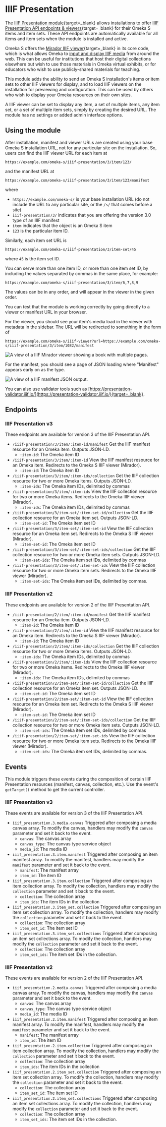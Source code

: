 # IIIF Presentation

The [IIIF Presentation module](https://omeka.org/s/modules/IiifPresentation/){target=_blank} allows installations to offer [IIIF Presentation API endpoints & viewers](https://iiif.io/api/presentation/3.0/){target=_blank} for their Omeka S items and item sets. These API endpoints are automatically available for all items and item sets when the module is installed and active. 

Omeka S offers the [Mirador IIIF viewer](https://projectmirador.org/){target=_blank} in its core code, which is what allows Omeka to [input and display IIIF media](../content/media.md#add-media-to-an-item) from around the web. This can be useful for institutions that host their digital collections elsewhere but wish to use those materials in Omeka virtual exhibits, or for educators who wish to use publicly-shared materials for teaching. 

This module adds the ability to send an Omeka S installation's items or item sets to other IIIF viewers for display, and to load IIIF viewers on the installation for previewing and configuration. This can be used by others who wish to display your Omeka resources on their own sites. 

A IIIF viewer can be set to display any item, a set of multiple items, any item set, or a set of multiple item sets, simply by creating the desired URL. The module has no settings or added admin interface options. 

## Using the module

After installation, manifest and viewer URLs are created using your base Omeka S installation URL, not for any particular site on the installation. So, users can find the IIIF viewer URL for each item at 

`
https://example.com/omeka-s/iiif-presentation/3/item/123/
`

and the manifest URL at 

`
https://example.com/omeka-s/iiif-presentation/3/item/123/manifest
`

where 

- `https://example.com/omeka-s/` is your base installation URL (do not include the URL to any particular site, or the `/s/` that comes before a site)
- `iiif-presentation/3/` indicates that you are offering the version 3.0 type of an IIIF manifest
- `item` indicates that the object is an Omeka S item
- `123` is the particular item ID.

Similarly, each item set URL is

`
https://example.com/omeka-s/iiif-presentation/3/item-set/45
`

where `45` is the item set ID.

You can serve more than one item ID, or more than one item set ID, by including the values separated by commas in the same place, for example:

`
https://example.com/omeka-s/iiif-presentation/3/item/6,7,8,9
`

The values can be in any order, and will appear in the viewer in the given order.


You can test that the module is working correctly by going directly to a viewer or manifest URL in your browser. 

For the viewer, you should see your item's media load in the viewer with metadata in the sidebar. The URL will be redirected to something in the form of 

`
https://example.com/omeka-s/iiif-viewer?url=https://example.com/omeka-s/iiif-presentation/3/item/1082/manifest
`

![A view of a IIIF Mirador viewer showing a book with multiple pages.](modulesfiles/iiifpresentation_viewer.png)

For the manifest, you should see a page of JSON loading where "Manifest" appears early on as the type. 

![A view of a IIIF manifest JSON output.](modulesfiles/iiifpresentation_json.png)

You can also use validator tools such as [https://presentation-validator.iiif.io/](https://presentation-validator.iiif.io/){target=_blank}.

## Endpoints

### IIIF Presentation v3

These endpoints are available for version 3 of the IIIF Presentation API.

- `/iiif-presentation/3/item/:item-id/manifest`
    Get the IIIF manifest resource for an Omeka item. Outputs JSON-LD.
    - `:item-id`: The Omeka item ID
- `/iiif-presentation/3/item/:item-id`
    View the IIIF manifest resource for an Omeka item. Redirects to the Omeka S IIIF viewer (Mirador).
    - `:item-id`: The Omeka item ID
- `/iiif-presentation/3/item/:item-ids/collection`
    Get the IIIF collection resource for two or more Omeka items. Outputs JSON-LD.
    - `:item-ids`: The Omeka item IDs, delimited by commas
- `/iiif-presentation/3/item/:item-ids`
    View the IIIF collection resource for two or more Omeka items. Redirects to the Omeka IIIF viewer (Mirador).
    - `:item-ids`: The Omeka item IDs, delimited by commas
- `/iiif-presentation/3/item-set/:item-set-id/collection`
    Get the IIIF collection resource for an Omeka item set. Outputs JSON-LD.
    - `:item-set-id`: The Omeka item set ID
- `/iiif-presentation/3/item-set/:item-set-id`
    View the IIIF collection resource for an Omeka item set. Redirects to the Omeka S IIIF viewer (Mirador).
    - `:item-set-id`: The Omeka item set ID
- `/iiif-presentation/3/item-set/:item-set-ids/collection`
    Get the IIIF collection resource for two or more Omeka item sets. Outputs JSON-LD.
    - `:item-set-ids`: The Omeka item set IDs, delimited by commas
- `/iiif-presentation/3/item-set/:item-set-ids`
    View the IIIF collection resource for two or more Omeka item sets. Redirects to the Omeka IIIF viewer (Mirador).
    - `:item-set-ids`: The Omeka item set IDs, delimited by commas.

### IIIF Presentation v2

These endpoints are available for version 2 of the IIIF Presentation API.

- `/iiif-presentation/2/item/:item-id/manifest`
    Get the IIIF manifest resource for an Omeka item. Outputs JSON-LD.
    - `:item-id`: The Omeka item ID
- `/iiif-presentation/2/item/:item-id`
    View the IIIF manifest resource for an Omeka item. Redirects to the Omeka S IIIF viewer (Mirador).
    - `:item-id`: The Omeka item ID
- `/iiif-presentation/2/item/:item-ids/collection`
    Get the IIIF collection resource for two or more Omeka items. Outputs JSON-LD.
    - `:item-ids`: The Omeka item IDs, delimited by commas
- `/iiif-presentation/2/item/:item-ids`
    View the IIIF collection resource for two or more Omeka items. Redirects to the Omeka IIIF viewer (Mirador).
    - `:item-ids`: The Omeka item IDs, delimited by commas
- `/iiif-presentation/2/item-set/:item-set-id/collection`
    Get the IIIF collection resource for an Omeka item set. Outputs JSON-LD.
    - `:item-set-id`: The Omeka item set ID
- `/iiif-presentation/2/item-set/:item-set-id`
    View the IIIF collection resource for an Omeka item set. Redirects to the Omeka S IIIF viewer (Mirador).
    - `:item-set-id`: The Omeka item set ID
- `/iiif-presentation/2/item-set/:item-set-ids/collection`
    Get the IIIF collection resource for two or more Omeka item sets. Outputs JSON-LD.
    - `:item-set-ids`: The Omeka item set IDs, delimited by commas
- `/iiif-presentation/2/item-set/:item-set-ids`
    View the IIIF collection resource for two or more Omeka item sets. Redirects to the Omeka IIIF viewer (Mirador).
    - `:item-set-ids`: The Omeka item set IDs, delimited by commas.

## Events

This module triggers these events during the composition of certain IIIF Presentation resources (manifest, canvas, collection, etc.). Use the event's `getTarget()` method to get the current controller.

### IIIF Presentation v3

These events are available for version 3 of the IIIF Presentation API.

- `iiif_presentation.3.media.canvas`
    Triggered after composing a media canvas array. To modify the canvas, handlers may modify the `canvas` parameter and set it back to the event.
    - `canvas`: The canvas array
    - `canvas_type`: The canvas type service object
    - `media_id`: The media ID
- `iiif_presentation.3.item.manifest`
    Triggered after composing an item manifest array. To modify the manifest, handlers may modify the `manifest` parameter and set it back to the event.
    - `manifest`: The manifest array
    - `item_id`: The item ID
- `iiif_presentation.3.item.collection`
    Triggered after composing an item collection array. To modify the collection, handlers may modify the `collection` parameter and set it back to the event.
    - `collection`: The collection array
    - `item_ids`: The item IDs in the collection
- `iiif_presentation.3.item_set.collection`
    Triggered after composing an item set collection array. To modify the collection, handlers may modify the `collection` parameter and set it back to the event.
    - `collection`: The collection array
    - `item_set_id`: The item set ID
- `iiif_presentation.3.item_set.collections`
    Triggered after composing an item set collections array. To modify the collection, handlers may modify the `collection` parameter and set it back to the event.
    - `collection`: The collection array
    - `item_set_ids`: The item set IDs in the collection.

### IIIF Presentation v2

These events are available for version 2 of the IIIF Presentation API.

- `iiif_presentation.2.media.canvas`
    Triggered after composing a media canvas array. To modify the canvas, handlers may modify the `canvas` parameter and set it back to the event.
    - `canvas`: The canvas array
    - `canvas_type`: The canvas type service object
    - `media_id`: The media ID
- `iiif_presentation.2.item.manifest`
    Triggered after composing an item manifest array. To modify the manifest, handlers may modify the `manifest` parameter and set it back to the event.
    - `manifest`: The manifest array
    - `item_id`: The item ID
- `iiif_presentation.2.item.collection`
    Triggered after composing an item collection array. To modify the collection, handlers may modify the `collection` parameter and set it back to the event.
    - `collection`: The collection array
    - `item_ids`: The item IDs in the collection
- `iiif_presentation.2.item_set.collection`
    Triggered after composing an item set collection array. To modify the collection, handlers may modify the `collection` parameter and set it back to the event.
    - `collection`: The collection array
    - `item_set_id`: The item set ID
- `iiif_presentation.2.item_set.collections`
    Triggered after composing an item set collections array. To modify the collection, handlers may modify the `collection` parameter and set it back to the event.
    - `collection`: The collection array
    - `item_set_ids`: The item set IDs in the collection.
